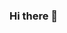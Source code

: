 ### Hi there 👋

<!--
**tea-win/tea-win** is a ✨ _special_ ✨ repository because its `README.md` (this file) appears on your GitHub profile.

Here are some ideas to get you started:

- 🔭 I’m currently cruising around @NeurotechUofT,  @CodeDay
- 🌱 I’m currently learning about neuroscience and ML/AI tools
- 💬 Ask me about neuroscience facts
- 😄 Pronouns: she/her

